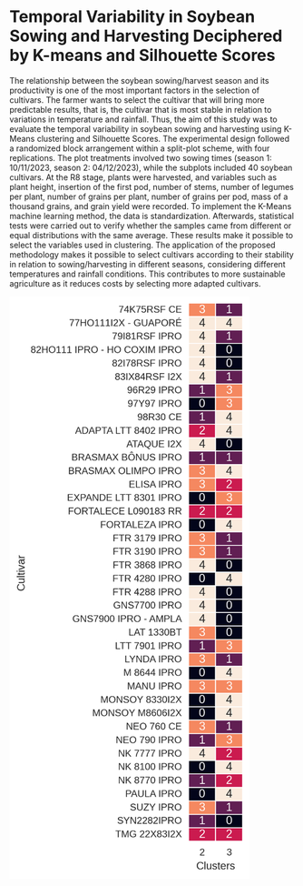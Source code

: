 # Temporal Variability in Soybean Sowing and Harvesting Deciphered by K-means and Silhouette Scores

The relationship between the soybean sowing/harvest season and its productivity is one of the most important factors in the selection of cultivars. The farmer wants to select the cultivar that will bring more predictable results, that is, the cultivar that is most stable in relation to variations in temperature and rainfall. Thus, the aim of this study was to evaluate the temporal variability in soybean sowing and harvesting using K-Means clustering and Silhouette Scores. The experimental design followed a randomized block arrangement within a split-plot scheme, with four replications. The plot treatments involved two sowing times (season 1: 10/11/2023, season 2: 04/12/2023), while the subplots included 40 soybean cultivars. At the R8 stage, plants were harvested, and variables such as plant height, insertion of the first pod, number of stems, number of legumes per plant, number of grains per plant, number of grains per pod, mass of a thousand grains, and grain yield were recorded. To implement the K-Means machine learning method, the data is standardization. Afterwards, statistical tests were carried out to verify whether the samples came from different or equal distributions with the same average. These results make it possible to select the variables used in clustering. The application of the proposed methodology makes it possible to select cultivars according to their stability in relation to sowing/harvesting in different seasons, considering different temperatures and rainfall conditions. This contributes to more sustainable agriculture as it reduces costs by selecting more adapted cultivars.

<img src="results.png">


